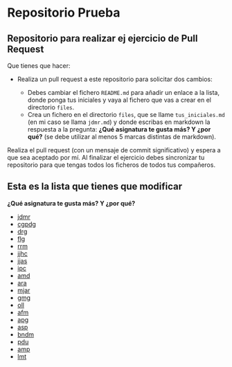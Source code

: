 # Repositorio Prueba

## Repositorio para realizar ej ejercicio de Pull Request

Que tienes que hacer:

* Realiza un pull request a este repositorio para solicitar dos cambios:

    * Debes cambiar el fichero `README.md` para añadir un enlace a la lista, donde ponga tus iniciales y vaya al fichero que vas a crear en el directorio `files`.
    * Crea un  fichero en el directorio `files`, que se llame `tus_iniciales.md` (en mi caso se llama `jdmr.md`) y donde escribas en markdown la respuesta a la pregunta: **¿Qué asignatura te gusta más? Y ¿por qué?** (se debe utilizar al menos 5 marcas distintas de markdown).

Realiza el pull request (con un mensaje de commit significativo) y espera a que sea aceptado por mí. Al finalizar el ejercicio debes sincronizar tu repositorio para que tengas todos los ficheros de todos tus compañeros.

## Esta es la lista que tienes que modificar

**¿Qué asignatura te gusta más? Y ¿por qué?**

* [jdmr](files/jdmr.md)
* [cgpdg](files/cgpdg.md)
* [drg](files/drg.md)
* [flg](files/flg.md)
* [rrm](files/rrm.md)
* [jjhc](files/jjhc.md)
* [jjas](files/jjas.md)
* [ipc](files/ipc.md)
* [amd](files/amd.md)
* [ara](files/ara.md)
* [mjar](files/mjar.md)
* [gmg](files/gmg.md)
* [oll](files/oll.md)
* [afm](files/afm.md)
* [apg](files/apg.md)
* [asp](files/asp.md)
* [bndm](files/bndm.md)
* [pdu](files/pdu.md)
* [amp](files/amp.md)
* [lmt](files/lmt.md)
